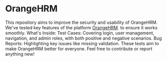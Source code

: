 # OrangeHRM
This repository aims to improve the security and usability of OrangeHRM. We've tested key features of the platform [OrangeHRM](https://opensource-demo.orangehrmlive.com). to ensure it works smoothly.
What's Inside:
Test Cases: Covering login, user management, navigation, and admin roles, with both positive and negative scenarios.
Bug Reports: Highlighting key issues like missing validation.
These tests aim to make OrangeHRM better for everyone. Feel free to contribute or report anything new!

